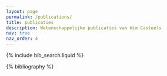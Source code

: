 ```yaml
---
layout: page
permalink: /publications/
title: publicaties
description: Wetenschappelijke publicaties van Wim Casteels
nav: true
nav_order: 4
---
```


<!-- _pages/publications.md -->

<!-- Bibsearch Feature -->

{% include bib_search.liquid %}

<div class="publications">

{% bibliography %}

</div>
